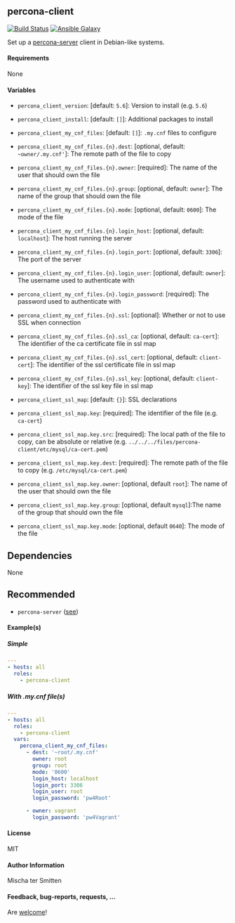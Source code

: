 ## percona-client 

[![Build Status](https://travis-ci.org/Oefenweb/ansible-percona-client.svg?branch=master)](https://travis-ci.org/Oefenweb/ansible-percona-client) [![Ansible Galaxy](http://img.shields.io/badge/ansible--galaxy-percona--client-blue.svg)](https://galaxy.ansible.com/Oefenweb/percona-client)

Set up a [percona-server](https://www.percona.com/software/mysql-database/percona-server) client in Debian-like systems.

#### Requirements

None

#### Variables

* `percona_client_version`: [default: `5.6`]: Version to install (e.g. `5.6`)
* `percona_client_install`: [default: `[]`]: Additional packages to install

* `percona_client_my_cnf_files`: [default: `[]`]: `.my.cnf` files to configure
* `percona_client_my_cnf_files.{n}.dest`: [optional, default: `~owner/.my.cnf'`]: The remote path of the file to copy
* `percona_client_my_cnf_files.{n}.owner`: [required]: The name of the user that should own the file
* `percona_client_my_cnf_files.{n}.group`: [optional, default: `owner`]: The name of the group that should own the file
* `percona_client_my_cnf_files.{n}.mode`: [optional, default: `0600`]: The mode of the file
* `percona_client_my_cnf_files.{n}.login_host`: [optional, default: `localhost`]: The host running the server
* `percona_client_my_cnf_files.{n}.login_port`: [optional, default: `3306`]: The port of the server
* `percona_client_my_cnf_files.{n}.login_user`: [optional, default: `owner`]: The username used to authenticate with
* `percona_client_my_cnf_files.{n}.login_password`: [required]: The password used to authenticate with

* `percona_client_my_cnf_files.{n}.ssl`: [optional]: Whether or not to use SSL when connection

* `percona_client_my_cnf_files.{n}.ssl_ca`: [optional, default: `ca-cert`]: The identifier of the ca certificate file in ssl map
* `percona_client_my_cnf_files.{n}.ssl_cert`: [optional, default: `client-cert`]: The identifier of the ssl certificate file in ssl map
* `percona_client_my_cnf_files.{n}.ssl_key`: [optional, default: `client-key`]: The identifier of the ssl key file in ssl map

* `percona_client_ssl_map`: [default: `{}`]: SSL declarations
* `percona_client_ssl_map.key`: [required]: The identifier of the file (e.g. `ca-cert`)
* `percona_client_ssl_map.key.src`: [required]: The local path of the file to copy, can be absolute or relative (e.g. `../../../files/percona-client/etc/mysql/ca-cert.pem`)
* `percona_client_ssl_map.key.dest`: [required]: The remote path of the file to copy (e.g. `/etc/mysql/ca-cert.pem`)
* `percona_client_ssl_map.key.owner`: [optional, default `root`]: The name of the user that should own the file
* `percona_client_ssl_map.key.group`: [optional, default `mysql`]:The name of the group that should own the file
* `percona_client_ssl_map.key.mode`: [optional, default `0640`]: The mode of the file

## Dependencies

None

## Recommended

* `percona-server` ([see](https://github.com/Oefenweb/ansible-percona-server))

#### Example(s)

##### Simple

```yaml
---
- hosts: all
  roles:
    - percona-client
```

##### With .my.cnf file(s)

```yaml
---
- hosts: all
  roles:
    - percona-client
  vars:
    percona_client_my_cnf_files:
      - dest: '~root/.my.cnf'
        owner: root
        group: root
        mode: '0600'
        login_host: localhost
        login_port: 3306
        login_user: root
        login_password: 'pw4Root'

      - owner: vagrant
        login_password: 'pw4Vagrant'
```

#### License

MIT

#### Author Information

Mischa ter Smitten

#### Feedback, bug-reports, requests, ...

Are [welcome](https://github.com/Oefenweb/ansible-percona-client/issues)!
